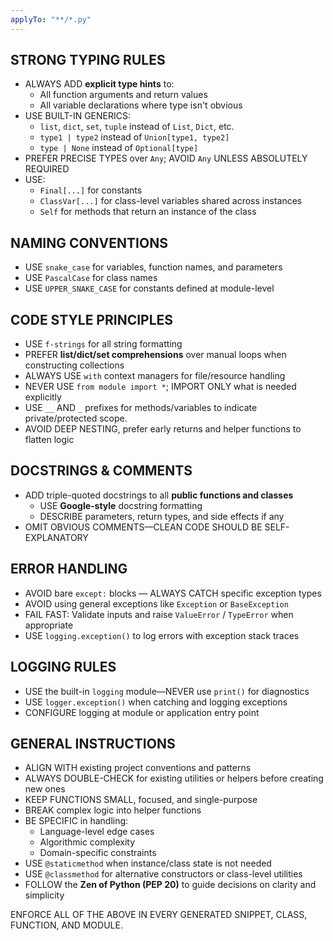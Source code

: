 ```yaml
---
applyTo: "**/*.py"
---
```


## STRONG TYPING RULES

- ALWAYS ADD **explicit type hints** to:
  - All function arguments and return values
  - All variable declarations where type isn't obvious
- USE BUILT-IN GENERICS:
  - `list`, `dict`, `set`, `tuple` instead of `List`, `Dict`, etc.
  - `type1 | type2` instead of `Union[type1, type2]`
  - `type | None` instead of `Optional[type]`
- PREFER PRECISE TYPES over `Any`; AVOID `Any` UNLESS ABSOLUTELY REQUIRED
- USE:
  - `Final[...]` for constants
  - `ClassVar[...]` for class-level variables shared across instances
  - `Self` for methods that return an instance of the class

## NAMING CONVENTIONS

- USE `snake_case` for variables, function names, and parameters
- USE `PascalCase` for class names
- USE `UPPER_SNAKE_CASE` for constants defined at module-level

## CODE STYLE PRINCIPLES

- USE `f-strings` for all string formatting
- PREFER **list/dict/set comprehensions** over manual loops when constructing collections
- ALWAYS USE `with` context managers for file/resource handling
- NEVER USE `from module import *`; IMPORT ONLY what is needed explicitly
- USE `__` AND `_` prefixes for methods/variables to indicate private/protected scope.
- AVOID DEEP NESTING, prefer early returns and helper functions to flatten logic

## DOCSTRINGS & COMMENTS

- ADD triple-quoted docstrings to all **public functions and classes**
  - USE **Google-style** docstring formatting
  - DESCRIBE parameters, return types, and side effects if any
- OMIT OBVIOUS COMMENTS—CLEAN CODE SHOULD BE SELF-EXPLANATORY

## ERROR HANDLING

- AVOID bare `except:` blocks — ALWAYS CATCH specific exception types
- AVOID using general exceptions like `Exception` or `BaseException`
- FAIL FAST: Validate inputs and raise `ValueError` / `TypeError` when appropriate
- USE `logging.exception()` to log errors with exception stack traces

## LOGGING RULES

- USE the built-in `logging` module—NEVER use `print()` for diagnostics
- USE `logger.exception()` when catching and logging exceptions
- CONFIGURE logging at module or application entry point

## GENERAL INSTRUCTIONS

- ALIGN WITH existing project conventions and patterns
- ALWAYS DOUBLE-CHECK for existing utilities or helpers before creating new ones
- KEEP FUNCTIONS SMALL, focused, and single-purpose
- BREAK complex logic into helper functions
- BE SPECIFIC in handling:
  - Language-level edge cases
  - Algorithmic complexity
  - Domain-specific constraints
- USE `@staticmethod` when instance/class state is not needed
- USE `@classmethod` for alternative constructors or class-level utilities
- FOLLOW the **Zen of Python (PEP 20)** to guide decisions on clarity and simplicity

ENFORCE ALL OF THE ABOVE IN EVERY GENERATED SNIPPET, CLASS, FUNCTION, AND MODULE.
